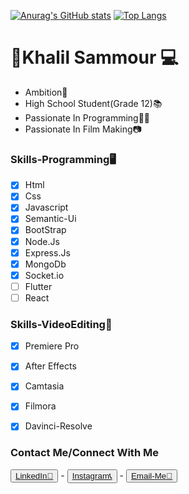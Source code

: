 [![Anurag's GitHub stats](https://github-readme-stats.vercel.app/api?username=sammourita)](https://github.com/anuraghazra/github-readme-stats)
[![Top Langs](https://github-readme-stats.vercel.app/api/top-langs/?username=sammourita&layout=compact)](https://github.com/anuraghazra/github-readme-stats)


<h1>🌌Khalil Sammour 💻</h1>
<ul>
               
<li>Ambition🚀</li>
<li>High School Student(Grade 12)📚 </li>
<li>Passionate In Programming👨‍💻</li>
<li>Passionate In Film Making📷</li>
</ul>

### Skills-Programming🖥️

- [x] Html
- [x] Css
- [x] Javascript
- [x] Semantic-Ui
- [x] BootStrap
- [x] Node.Js
- [x] Express.Js
- [x] MongoDb
- [x] Socket.io
- [ ] Flutter
- [ ] React
### Skills-VideoEditing🎥

- [x] Premiere Pro
- [x] After Effects
- [x] Camtasia
- [x] Filmora
- [x] Davinci-Resolve



### Contact Me/Connect With Me

<p>
<button><a href="https://www.linkedin.com/in/khalil-sammour-3186b0205/">LinkedIn🔗     </a></button> -
<button><a href="https://www.instagram.com/sammmourita/">Instagram📞          </a></button> -
<button><a href="mailto:khalil.almortada@hotmail.com">Email-Me📧</a></button>
</p> 
